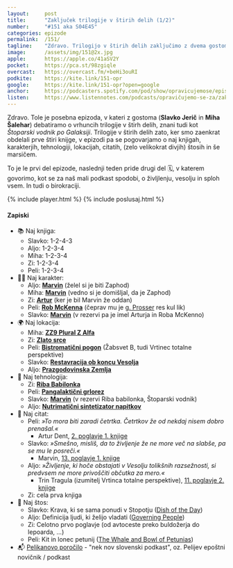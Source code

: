 ```yaml
---
layout: 	post
title:  	"Zaključek trilogije v štirih delih (1/2)"
number: 	"#151 aka S04E45"
categories:	epizode
permalink:	/151/
tagline: 	"Zdravo. Trilogijo v štirih delih zaključimo z dvema gostoma, Slavkom Jeričem in Miho Šaleharjem."
image:		/assets/img/151@2x.jpg
apple:		https://apple.co/41aSV2Y
pocket:		https://pca.st/98zgiqle
overcast:	https://overcast.fm/+beHi3ouRI
podkite:	https://kite.link/151-opr
google:		https://kite.link/151-opr?open=google
anchor:		https://podcasters.spotify.com/pod/show/opravicujemose/episodes/Zakljuek-trilogije-v-tirih-delih-e22fumr
listen:		https://www.listennotes.com/podcasts/opravičujemo-se-za/zaključek-trilogije-v-štirih-u_nY7BMc1V2/embed/
---
```


Zdravo. Tole je posebna epizoda, v kateri z gostoma (**Slavko Jerič** in **Miha Šalehar**) debatiramo o vrhuncih trilogije v štirh delih, znani tudi kot *Štoparski vodnik po Galaksiji*. Trilogije v štirih delih zato, ker smo zaenkrat obdelali prve štiri knijge, v epizodi pa se pogovarjamo o naj knjigah, karakterjih, tehnologiji, lokacijah, citatih, (zelo velikokrat divjih) štosih in še marsičem. 

To je le prvi del epizode, naslednji teden pride drugi del 🗓️, v katerem govorimo, kot se za naš mali podkast spodobi, o življlenju, vesolju in sploh vsem. In tudi o birokraciji. 

{% include player.html %}
{% include poslusaj.html %}

<!--break-->

#### Zapiski

- 📚 Naj knjiga:
	- Slavko: 1-2-4-3
	- Aljo: 1-2-3-4
	- Miha: 1-2-3-4
	- Zi: 1-2-3-4
	- Peli: 1-2-3-4
- 👨‍🎤 Naj karakter:
	- Aljo: [**Marvin**](https://opravicujemo.se/011/) (želel si je biti Zaphod)
	- Miha: [**Marvin**](https://opravicujemo.se/011/) (vedno si je domišljal, da je Zaphod)
	- Zi: [**Artur**](https://opravicujemo.se/001/) (ker je bil Marvin že oddan)
	- Peli: [**Rob McKenna**](https://opravicujemo.se/108/) (čeprav mu je [g. Prosser](https://opravicujemo.se/001/) res kul lik)
	- Slavko: [**Marvin**](https://opravicujemo.se/011/) (v rezervi pa je imel Arturja in Roba McKenno)
- 🌍 Naj lokacija:
	- Miha: [**ZZ9 Plural Z Alfa**](https://opravicujemo.se/012/)
	- Zi: [**Zlato srce**](https://opravicujemo.se/004/)
	- Peli: [**Bistromatični pogon**](https://opravicujemo.se/077/) (Žabsvet B, tudi Vrtinec totalne perspektive)
	- Slavko: [**Restavracija ob koncu Vesolja**](https://opravicujemo.se/035/)
	- Aljo: [**Prazgodovinska Zemlja**](https://opravicujemo.se/061/)
- 🍹 Naj tehnologija:
	- Zi: [**Riba Babilonka**](https://opravicujemo.se/006/)
	- Peli: [**Pangalaktični grlorez**](https://opravicujemo.se/098/)
	- Slavko: [**Marvin**](https://opravicujemo.se/011/) (v rezervi Riba babilonka, Štoparski vodnik)
	- Aljo: [**Nutrimatični sintetizator napitkov**](https://www.youtube.com/watch?v=eAswvg60FnY)
- 💬 Naj citat:
	- Peli: *»To mora biti zaradi četrtka. Četrtkov že od nekdaj nisem dobro prenašal.«* 
		- Artur Dent, [2. poglavje 1. knjige](https://opravicujemo.se/002/)
	- Slavko: *»Smešno, misliš, da to življenje že ne more več na slabše, pa se mu le posreči.«*
		- Marvin, [13. poglavje 1. knjige](https://opravicujemo.se/013/)
	- Aljo: *»Življenje, ki hoče obstajati v Vesolju tolikšnih razsežnosti, si predvsem ne more privoščiti občutka za mero.«*
		- Trin Tragula (izumitelj Vrtinca totalne perspektive), [11. poglavje 2. knjige](https://opravicujemo.se/047/)
	- Zi: cela prva knjiga
- 🤣 Naj štos:
	- Slavko: Krava, ki se sama ponudi v Stopotju ([Dish of the Day](https://www.youtube.com/watch?v=bAF35dekiAY))
	- Aljo: Definicija ljudi, ki želijo vladati ([Governing People](https://www.youtube.com/watch?v=sw9wMH62h7I))
	- Zi: Celotno prvo poglavje (od avtoceste preko buldožerja do lepoarda, ...)
	- Peli: Kit in lonec petunij ([The Whale and Bowl of Petunias](https://youtu.be/THSY7-CxKnQ))
- 📬 [Pelikanovo poročilo](https://porocilo.substack.com/) - "nek nov slovenski podkast", oz. Pelijev epoštni novičnik / podkast